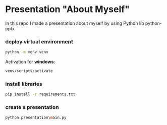 # Presentation "About Myself"

In this repo I made a presentation about myself by using Python lib python-pptx


### deploy virtual environment

```bash
python -m venv venv
```

Activation for **windows**:

```bash
venv/scripts/activate
```

### install libraries

```bash
pip install -r requirements.txt
```

### create a presentation

```bash
python presentation\main.py
```

